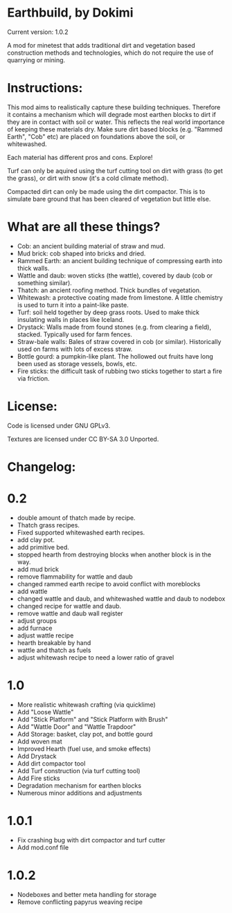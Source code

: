 # Earthbuild, by Dokimi

Current version: 1.0.2

A mod for minetest that adds traditional dirt and vegetation based construction methods and technologies, which do not require the use of quarrying or mining.


# Instructions:
This mod aims to realistically capture these building techniques. Therefore it contains a mechanism which will degrade most earthen blocks to dirt if they are in contact with soil or water. This reflects the real world importance of keeping these materials dry. Make sure dirt based blocks (e.g. "Rammed Earth", "Cob" etc) are placed on foundations above the soil, or whitewashed.

Each material has different pros and cons. Explore!

Turf can only be aquired using the turf cutting tool on dirt with grass (to get the grass), or dirt with snow (it's a cold climate method).

Compacted dirt can only be made using the dirt compactor. This is to simulate bare ground that has been cleared of vegetation but little else.

# What are all these things?
- Cob: an ancient building material of straw and mud.
- Mud brick: cob shaped into bricks and dried.
- Rammed Earth: an ancient building technique of compressing earth into thick walls.
- Wattle and daub: woven sticks (the wattle), covered by daub (cob or something similar).
- Thatch: an ancient roofing method. Thick bundles of vegetation.
- Whitewash: a protective coating made from limestone. A little chemistry is used to turn it into a paint-like paste.
- Turf: soil held together by deep grass roots. Used to make thick insulating walls in places like Iceland.
- Drystack: Walls made from found stones (e.g. from clearing a field), stacked. Typically used for farm fences.
- Straw-bale walls: Bales of straw covered in cob (or similar). Historically used on farms with lots of excess straw.
- Bottle gourd: a pumpkin-like plant. The hollowed out fruits have long been used as storage vessels, bowls, etc.
- Fire sticks: the difficult task of rubbing two sticks together to start a fire via friction.




# License:

Code is licensed under GNU GPLv3.

Textures are licensed under CC BY-SA 3.0 Unported.


# Changelog:

# 0.2
- double amount of thatch made by recipe.
- Thatch grass recipes.
- Fixed supported whitewashed earth recipes. 
- add clay pot. 
- add primitive bed. 
- stopped hearth from destroying blocks when another block is in the way. 
- add mud brick
- remove flammability for wattle and daub 
- changed rammed earth recipe to avoid conflict with moreblocks 
- add wattle
- changed wattle and daub, and whitewashed wattle and daub to nodebox
- changed recipe for wattle and daub.
- remove wattle and daub wall register
- adjust groups
- add furnace
- adjust wattle recipe
- hearth breakable by hand
- wattle and thatch as fuels
- adjust whitewash recipe to need a lower ratio of gravel

# 1.0
- More realistic whitewash crafting (via quicklime)
- Add "Loose Wattle"
- Add "Stick Platform" and "Stick Platform with Brush"
- Add "Wattle Door" and "Wattle Trapdoor"
- Add Storage: basket, clay pot, and bottle gourd
- Add woven mat
- Improved Hearth (fuel use, and smoke effects)
- Add Drystack
- Add dirt compactor tool
- Add Turf construction (via turf cutting tool)
- Add Fire sticks
- Degradation mechanism for earthen blocks
- Numerous minor additions and adjustments

# 1.0.1
- Fix crashing bug with dirt compactor and turf cutter
- Add mod.conf file

# 1.0.2
- Nodeboxes and better meta handling for storage
- Remove conflicting papyrus weaving recipe
